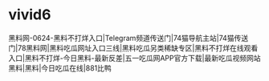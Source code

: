 # vivid6
黑料网-0624-黑料不打烊入口|Telegram频道传送门|74猫导航主站|74猫传送门|78黑料网|黑料吃瓜网址入口三线|黑料吃瓜另类稀缺专区|黑料不打烊在线观看入口|黑料不打烊-今日黑料-最新反差|五一吃瓜网APP官方下载|最新吃瓜视频网站黑料|黑料|今日吃瓜在线|881比鸭
